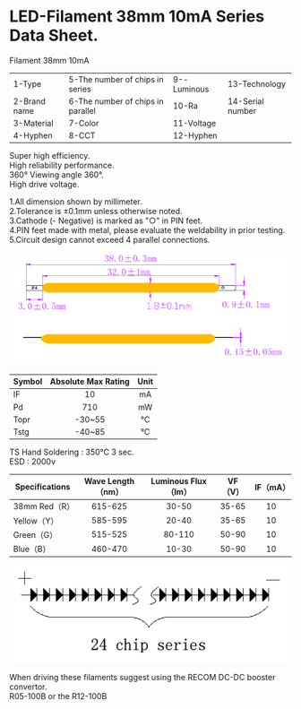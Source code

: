 # LED-Filament 38mm 10mA Series Data Sheet.

Filament 38mm 10mA  

|  |  |  |  |
| ------------- | ------------------------------------ | ------------------ | ---------------- |
| 1-Type      | 5-The number of chips in series     | 9--Luminous        | 13-Technology |
| 2-Brand name| 6-The number of chips in parallel   | 10-Ra             | 14-Serial number |
| 3-Material  | 7-Color                             | 11-Voltage | |
| 4-Hyphen    | 8-CCT                               | 12-Hyphen | |


Super high efficiency.  
High reliability performance.  
360° Viewing angle 360°.  
High drive voltage.  

1.All dimension shown by millimeter.  
2.Tolerance is ±0.1mm unless otherwise noted.  
3.Cathode (- Negative) is marked as "○" in PIN feet.  
4.PIN feet made with metal, please evaluate the weldability in prior testing.  
5.Circuit design cannot exceed 4 parallel connections.

![alt text](https://github.com/Galaxy-Man/LED-Filament/blob/master/LEDFilamentDimensions.png "Dimensions")

| Symbol | Absolute Max Rating | Unit |
| ------------- | :-------------: |:-------------: |
|IF |10 |mA | 
|Pd |710 |mW | 
|Topr |-30~55 |℃ | 
|Tstg | -40~85|℃ | 

TS Hand Soldering : 350℃ 3 sec.   
ESD : 2000v

|  	Specifications|  	Wave Length（nm）|  	Luminous Flux（lm） | 	VF（V）|  	IF（mA）|  
| ------------- | :-------------: |:-------------:|:-------------: |:-------------: |
| 38mm 	Red（R）|  	615-625|  	30-50 | 	35-65|  	10 	    |     
| Yellow（Y）|  	585-595|  	20-40 | 	35-65| 	10 	 | 
| Green（G）|  	515-525 | 	80-110|  	50-90| 	10 	 | 
| Blue（B）|  	460-470 | 	10-30|  	50-90| 	10 	 | 


![alt text](https://github.com/Galaxy-Man/LED-Filament/blob/master/LEDFilament24ChipSeries.png "LED Filament 24Chip Series")

When driving these filaments suggest using the RECOM DC-DC booster convertor.  
R05-100B or the R12-100B



